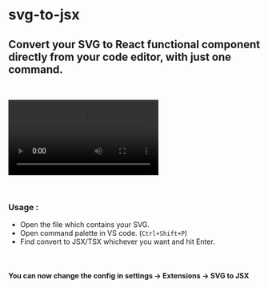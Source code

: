 # svg-to-jsx

## Convert your SVG to React functional component directly from your code editor, with just one command.

<br />

<video src="https://github.com/Shashank-Salian/svg-to-jsx/raw/main/usage.mp4" alt="Usage"></video>

<br />

### Usage :

- Open the file which contains your SVG.
- Open command palette in VS code. (`Ctrl+Shift+P`)
- Find convert to JSX/TSX whichever you want and hit Enter.

<br />

#### You can now change the config in settings -> Extensions -> SVG to JSX
